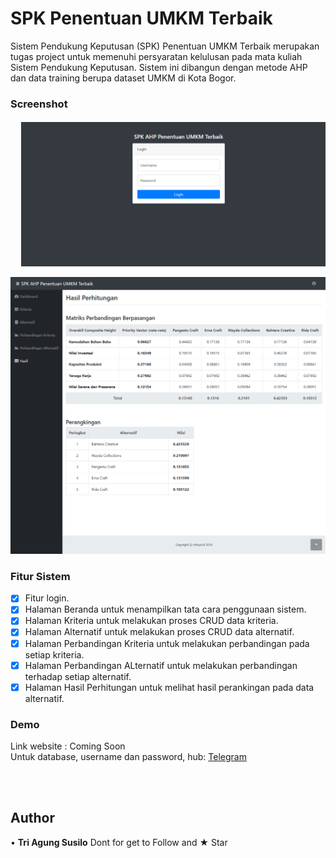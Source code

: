 # SPK Penentuan UMKM Terbaik

Sistem Pendukung Keputusan (SPK) Penentuan UMKM Terbaik merupakan tugas project untuk memenuhi persyaratan kelulusan pada mata kuliah Sistem Pendukung Keputusan. Sistem ini dibangun dengan metode AHP dan data training berupa dataset UMKM di Kota Bogor.

### Screenshot
<pre>
  <img src="screenshot/1.png">  <img src="screenshot/2.png">  <img src="screenshot/3.png">   <img src="screenshot/4.png">   <img src="screenshot/5.png">    <img src="screenshot/6.png">
</pre>

<img src="screenshot/7.png">

### Fitur Sistem
* [x] Fitur login.
* [x] Halaman Beranda untuk menampilkan tata cara penggunaan sistem.
* [x] Halaman Kriteria untuk melakukan proses CRUD data kriteria.
* [x] Halaman Alternatif untuk melakukan proses CRUD data alternatif.
* [x] Halaman Perbandingan Kriteria untuk melakukan perbandingan pada setiap kriteria.
* [x] Halaman Perbandingan ALternatif untuk melakukan perbandingan terhadap setiap alternatif.
* [x] Halaman Hasil Perhitungan untuk melihat hasil perankingan pada data alternatif.

### Demo
Link website : Coming Soon <br>
Untuk database, username dan password, hub: [Telegram](https://t.me/triagung128)

<br><br>

## Author
• **Tri Agung Susilo**
Dont for get to Follow and ★ Star
